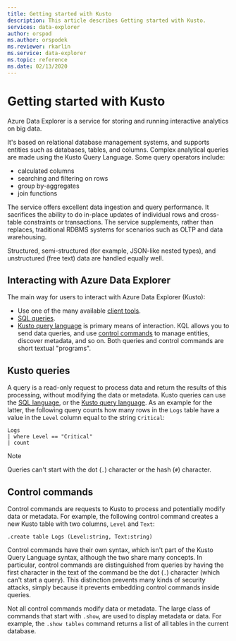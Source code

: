 ```yaml
---
title: Getting started with Kusto
description: This article describes Getting started with Kusto.
services: data-explorer
author: orspod
ms.author: orspodek
ms.reviewer: rkarlin
ms.service: data-explorer
ms.topic: reference
ms.date: 02/13/2020
---
```

# Getting started with Kusto

Azure Data Explorer is a service for storing and running interactive analytics on big data.

It's based on relational database management systems, and supports entities such as databases, tables, and columns. Complex analytical queries are made using the Kusto Query Language. Some query operators include:

* calculated columns
* searching and filtering on rows
* group by-aggregates
* join functions

The service offers excellent data ingestion and query performance. It sacrifices the ability to do in-place updates of individual rows and cross-table constraints or transactions. The service supplements, rather than replaces, traditional RDBMS systems for scenarios such as OLTP and data warehousing.

Structured, semi-structured (for example, JSON-like nested types), and unstructured (free text) data are handled equally well.

## Interacting with Azure Data Explorer

The main way for users to interact with Azure Data Explorer (Kusto):
* Use one of the many available [client tools](../tools/index.md). 
* [SQL queries](../api/tds/t-sql.md).
*  [Kusto query language](../query/index.md) is primary means of interaction. KQL allows you to send data queries, and use [control commands](../management/index.md) to manage entities, discover metadata, and so on.
Both queries and control commands are short textual "programs".

## Kusto queries

A query is a read-only request to process data and return the results of this processing, without modifying the data or metadata. Kusto queries can use the [SQL language](../api/tds/t-sql.md), or the [Kusto query language](../query/index.md). As an example for the latter, the following query counts how many rows in the `Logs` table have a value in the `Level` column equal to the string `Critical`:

```kusto
Logs
| where Level == "Critical"
| count
```

> [!NOTE]
> Queries can't start with the dot (`.`) character or the hash (`#`) character.

## Control commands

Control commands are requests to Kusto to process and potentially modify data or metadata. For example, the following control command creates a new Kusto table with two columns, `Level` and `Text`:

```kusto
.create table Logs (Level:string, Text:string)
```

Control commands have their own syntax, which isn't part of the Kusto Query Language syntax, although the two share many concepts. In particular, control commands are distinguished from queries by having the first character in the text of the command be the dot (`.`) character (which can't start a query).
This distinction prevents many kinds of security attacks, simply because it prevents embedding control commands inside queries.

Not all control commands modify data or metadata. The large class of commands that start with `.show`, are used to display metadata or data. For example, the `.show tables` command returns a list of all tables in the current database.
